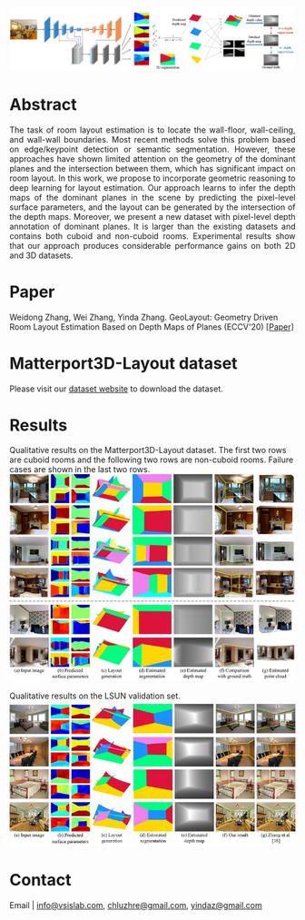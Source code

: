 
<img src="https://raw.githubusercontent.com/AyaseChihaya/AyaseChihaya.github.io/master/illustration.jpg" width="600">

# Abstract
<p align="justify">
The task of room layout estimation is to locate the wall-floor, wall-ceiling, and wall-wall boundaries. Most recent methods solve this problem based on edge/keypoint detection or semantic segmentation. However, these approaches have shown limited attention on the geometry of the dominant planes and the intersection between them, which has significant impact on room layout. In this work, we propose to incorporate geometric reasoning to deep learning for layout estimation. Our approach learns to infer the depth maps of the dominant planes in the scene by predicting the pixel-level surface parameters, and the layout can be generated by the intersection of the depth maps. Moreover, we present a new dataset with pixel-level depth annotation of dominant planes. It is larger than the existing datasets and contains both cuboid and non-cuboid rooms. Experimental results show that our approach produces considerable performance gains on both 2D and 3D datasets.
</p>

# Paper
Weidong Zhang, Wei Zhang, Yinda Zhang. GeoLayout: Geometry Driven Room Layout Estimation Based on Depth Maps of Planes (ECCV'20)
[[Paper]](https://raw.githubusercontent.com/AyaseChihaya/AyaseChihaya.github.io/master/2606.pdf)


# Matterport3D-Layout dataset
Please visit our [dataset website](https://vsislab.github.io/Matterport3D-Layout/) to download the dataset. 

# Results
Qualitative results on the Matterport3D-Layout dataset. The first two rows are cuboid rooms and the following two rows are non-cuboid rooms. Failure cases are shown in the last two rows.
<img src="https://raw.githubusercontent.com/AyaseChihaya/AyaseChihaya.github.io/master/res3d.jpg" width="600" >

Qualitative results on the LSUN validation set.
<img src="https://raw.githubusercontent.com/AyaseChihaya/AyaseChihaya.github.io/master/res2d.jpg" width="600" >


# Contact
Email | <info@vsislab.com>, <chluzhre@gmail.com>, <yindaz@gmail.com>
